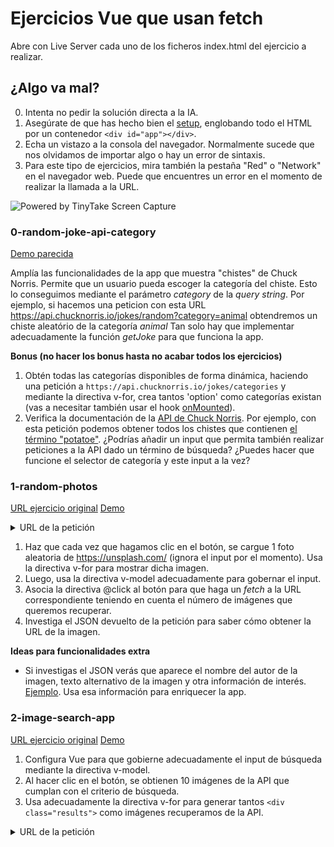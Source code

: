 # Ejercicios Vue que usan fetch

Abre con Live Server cada uno de los ficheros index.html del ejercicio a realizar.

## ¿Algo va mal?

0. Intenta no pedir la solución directa a la IA.
1. Asegúrate de que has hecho bien el [setup](https://vuejs.org/guide/quick-start.html#using-the-global-build), englobando todo el HTML por un contenedor `<div id="app"></div>`.
2. Echa un vistazo a la consola del navegador. Normalmente sucede que nos olvidamos de importar algo o hay un error de sintaxis.
3. Para este tipo de ejercicios, mira también la pestaña "Red" o "Network" en el navegador web. Puede que encuentres un error en el momento de realizar la llamada a la URL.

<img src="https://oscarm.tinytake.com/media/17910d3?filename=1753086794204_TinyTake21-07-2025-10-33-00_638886835924646084.png&sub_type=thumbnail_preview&type=attachment&width=615&height=486" title="Powered by TinyTake Screen Capture"/>

### 0-random-joke-api-category

[Demo parecida](https://omiras.github.io/random-joke-api-project/)

Amplía las funcionalidades de la app que muestra "chistes" de Chuck Norris. 
Permite que un usuario pueda escoger la categoría del chiste. Esto lo conseguimos mediante el parámetro _category_ de la _query string_.
Por ejemplo, si hacemos una peticion con esta URL https://api.chucknorris.io/jokes/random?category=animal obtendremos un chiste aleatório de la categoría _animal_ 
Tan solo hay que implementar adecuadamente la función _getJoke_ para que funciona la app.

**Bonus (no hacer los bonus hasta no acabar todos los ejercicios)**

1. Obtén todas las categorías disponibles de forma dinámica, haciendo una petición a `https://api.chucknorris.io/jokes/categories` y mediante la directiva v-for, crea tantos 'option' como categorías existan (vas a necesitar también usar el hook [onMounted](https://vuejs.org/api/composition-api-lifecycle#onmounted)).
2. Verifica la documentación de la [API de Chuck Norris](https://api.chucknorris.io/). Por ejemplo, con esta petición podemos obtener todos los chistes que contienen [el término "potatoe"](https://api.chucknorris.io/jokes/search?query=potatoe). ¿Podrías añadir un input que permita también realizar peticiones a la API dado un término de búsqueda? ¿Puedes hacer que funcione el selector de categoría y este input a la vez?

### 1-random-photos

[URL ejercicio original](https://www.100jsprojects.com/project/photo-gallery)
[Demo](https://demo.100jsprojects.com/photo-gallery)

<details>
  <summary>URL de la petición</summary>
  <p>La URL que tenéis que usar es `https://api.unsplash.com/photos?per_page=1&client_id=aMKCCPd9KAQml9r1-a8DuvO6La76rT2Gg54XhDmtiz4`. En el parámetro _per_page_ se indica cuántas fotografías quieres recuperar. Esta API necesita de registro para obtener un *client_id*. Se pide usar la API con moderación ya que está registrada a mi nombre.</p>
</details>

1. Haz que cada vez que hagamos clic en el botón, se cargue 1 foto aleatoria de https://unsplash.com/ (ignora el input por el momento). Usa la directiva v-for para mostrar dicha imagen.
2. Luego, usa la directiva v-model adecuadamente para gobernar el input.
3. Asocia la directiva @click al botón para que haga un _fetch_ a la URL correspondiente teniendo en cuenta el número de imágenes que queremos recuperar.
3. Investiga el JSON devuelto de la petición para saber cómo obtener la URL de la imagen.

**Ideas para funcionalidades extra**

- Si investigas el JSON verás que aparece el nombre del autor de la imagen, texto alternativo de la imagen y otra información de interés. [Ejemplo](https://api.unsplash.com/photos?per_page=1&client_id=aMKCCPd9KAQml9r1-a8DuvO6La76rT2Gg54XhDmtiz4). Usa esa información para enriquecer la app.

### 2-image-search-app

[URL ejercicio original](https://www.100jsprojects.com/project/photo-gallery)
[Demo](https://demo.100jsprojects.com/photo-gallery)

1. Configura Vue para que gobierne adecuadamente el input de búsqueda mediante la directiva v-model.
2. Al hacer clic en el botón, se obtienen 10 imágenes de la API que cumplan con el criterio de búsqueda.
3. Usa adecuadamente la directiva v-for para generar tantos `<div class="results">` como imágenes recuperamos de la API.

<details>
  <summary>URL de la petición</summary>
  <p>La URL que tenéis que usar es `https://api.unsplash.com/search/photos?page=1&query=dog&client_id=aMKCCPd9KAQml9r1-a8DuvO6La76rT2Gg54XhDmtiz4`.
  En el parámetro _query_ se indica el término de búsqueda. En el ejemplo anterior, queremos obtener imágenes de la API que contengan la palabra "dog". Esta API necesita de registro para obtener un *client_id*. Se pide usar la API con moderación ya que está registrada a mi nombre.</p>
</details>



